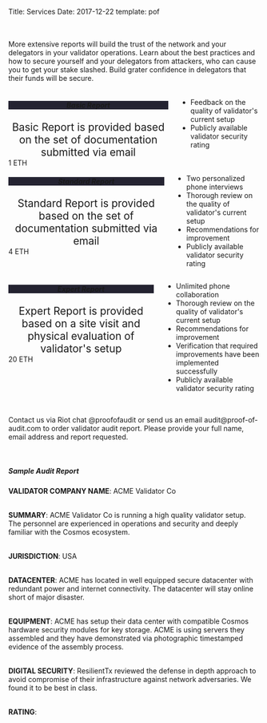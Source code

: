 Title: Services
Date: 2017-12-22
template: pof

<section id="services">
<div class="container">
	<br><br>
		More extensive reports will build the trust of the network and your delegators in your validator operations.
		Learn about the best practices and how to secure yourself and your delegators from attackers, who can cause you to get your stake slashed.  Build grater confidence in delegators that their funds will be secure.<br><br>
<div class="row" style="margin-bottom:2rem">
<div class="four columns">
<div class="box">
<h5 style="text-align:center; background-color:#242331;">Basic Report</h5>
<div style="text-align:center; font-size: 1.3rem;">
Basic Report is provided based on the set of documentation submitted via email</div>
<div class="wrapper">1 ETH</div>
</div><ul> 
	<li>
	<i class="fa fa-check"></i>
	<div class="li-contents">Feedback on the quality of validator's current setup</div>
	</li>
	<li>
	<i class="fa fa-check"></i>
	<div class="li-contents">Publicly available validator security rating</div>
	</li>
</ul>
</div>
<div class="four columns">
<div class="box">
<h5 style="text-align:center; background-color:#242331;">Standard Report</h5>
<div style="text-align:center; font-size: 1.3rem;">
Standard Report is provided based on the set of documentation submitted via email
</div>
<div class="wrapper">4 ETH</div>
</div>
	<ul>
		<li>
		<i class="fa fa-check"></i>
		<div class="li-contents">Two personalized phone interviews</div>
		</li>
		<li>
		<i class="fa fa-check"></i>
		<div class="li-contents">Thorough review on the quality of validator's current setup </div>
		</li>
		<li>
		<i class="fa fa-check"></i>
		<div class="li-contents">Recommendations for improvement</div>
		</li>
		<li>
		<i class="fa fa-check"></i>
		<div class="li-contents">Publicly available validator security rating</div>
		</li>
	</ul>
</div>

<div class="four columns">
<div class="box">
<h5 style="text-align:center; background-color:#242331">Expert Report</h5>
<div style="text-align:center; font-size: 1.3rem;">
Expert Report is provided based on a site visit and physical evaluation of validator's setup
</div>
<div class="wrapper">20 ETH</div>
</div>
	<ul>
		<li>
		<i class="fa fa-check"></i>
		<div class="li-contents">Unlimited phone collaboration</div>
		</li>
		<li>
		<i class="fa fa-check"></i>
		<div class="li-contents">Thorough review on the quality of validator's current setup</div>
		</li>
		<li>
		<i class="fa fa-check"></i>
		<div class="li-contents">Recommendations for improvement</div>
		</li>
		<li>
		<i class="fa fa-check"></i>
		<div class="li-contents">Verification that required improvements have been implemented successfully </div>
		</li>
		<li>
		<i class="fa fa-check"></i>
		<div class="li-contents">Publicly available validator security rating</div>
		</li>
	</ul>
</div>
</div>
Contact us via Riot chat <span class="email">@proofofaudit</span> or send us an email <span class="email">audit@proof-of-audit.com</span> to order validator audit report. Please provide your full name, email address and report requested.
<br>
<br>

<div class="line"></div><br><br>

<h5 style="margin-top:0;">Sample Audit Report</h5>

<b>VALIDATOR COMPANY NAME</b>: ACME Validator Co<br><br>

<b>SUMMARY</b>: ACME Validator Co is running a high quality validator setup. The personnel are experienced in operations and security and deeply familiar with the Cosmos ecosystem.<br><br>

<b>JURISDICTION</b>: USA<br><br>

<b>DATACENTER</b>: ACME has located in well equipped secure datacenter with redundant power and internet connectivity. The datacenter will stay online short of major disaster.<br><br>

<b>EQUIPMENT</b>: ACME has setup their data center with compatible Cosmos hardware security modules for key storage. ACME is using servers they assembled and they have demonstrated via photographic timestamped evidence of the assembly process.
 <br><br>

<b>DIGITAL SECURITY</b>: ResilientTx reviewed the defense in depth approach to avoid compromise of their infrastructure against network adversaries. We found it to be best in class.<br><br>

<b>RATING</b>: 
<i class="fa fa-star"></i>
<i class="fa fa-star"></i>
<i class="fa fa-star"></i>
<i class="fa fa-star"></i>
<i class="fa fa-star"></i>

</div>
</section>

<div class="line"></div>





